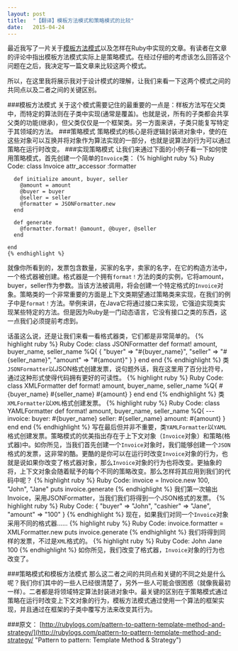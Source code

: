 ```yaml
---
layout: post
title:  "【翻译】模板方法模式和策略模式的比较"
date:   2015-04-24
---
```


最近我写了一片关于<a href="http://rubylogs.com/template-method-pattern-in-ruby/">模板方法模式</a>以及怎样在Ruby中实现的文章。有读者在文章的评论中指出模板方法模式实际上是策略模式。在经过仔细的考虑该怎么回答这个问题在之后，我决定写一篇文章来比较这两个模式。

所以，在这里我将展示我对于设计模式的理解，让我们来看一下这两个模式之间的共同点以及二者之间的关键区别。

###模板方法模式
关于这个模式需要记住的最重要的一点是：样板方法写在父类中，而特定的算法则在子类中实现(通常是覆盖)。也就是说，所有的子类都会共享父类的功能(继承)，但父类仅仅是一个框架类。另一方面来讲，子类只能复写特定于其领域的方法。
###策略模式
策略模式的核心是将逻辑封装进对象中，使的在这些对象可以互换并将对象作为算法实现的一部分，也就是说算法的行为可以通过策略在运行时改变。
###实现策略模式
让我们来通过下面的小例子看一下如何使用策略模式，首先创建一个简单的`Invoice`类：
    {% highlight ruby %}
    Ruby Code:
	class Invoice
	  attr_accessor :formatter
	 
	  def initialize amount, buyer, seller
	    @amount = amount
	    @buyer = buyer
	    @seller = seller
	    @formatter = JSONFormatter.new
	  end
	 
	  def generate
	    @formatter.format! @amount, @buyer, @seller
	  end
	 
	end
	{% endhighlight %}
就像你所看到的，发票包含数量，买家的名字，卖家的名字，在它的构造方法中，一个格式器被创建。格式器是一个拥有`format！`方法的类的实例，它将amount，buyer，seller作为参数。当该方法被调用，将会创建一个特定格式的`Invoice`对象。策略类的一个非常重要的方面是上下文类期望通过策略类来实现，在我们的例子中是`format！`方法。举例来讲，在Java它将通过接口来实现，它强迫实现类实现某些特定的方法。但是因为Ruby是一门动态语言，它没有接口之类的东西，这一点我们必须提前考虑到。

话虽这么说，还是让我们来看一看格式器类，它们都是非常简单的。
    {% highlight ruby %}
    Ruby Code:
	class JSONFormatter
	  def format! amount, buyer_name, seller_name
	    %Q{
	      {
	        "buyer" => "#{buyer_name}",
	        "seller" => "#{seller_name}",
	        "amount" => "#{amount}"
	      }
	    }
	  end
	end
    {% endhighlight %}
类`JSONFormatter`以JSON格式创建发票，说句题外话，我在这里用了百分比符号，通过这种形式使得代码拥有更好的可读性。
    {% highlight ruby %}
    Ruby Code:
	class XMLFormatter
	  def format! amount, buyer_name, seller_name
	    %Q{
	     <invoice>
	       <buyer>#{buyer_name}</buyer>
	       <seller>#{seller_name}</seller>
	       <amount>#{amount}</amount>
	     </invoice>
	   }
	  end
	end
	{% endhighlight %}
类`XMLFormatter`以`XML`格式创建发票。
    {% highlight ruby %}
    Ruby Code:
	class YAMLFormatter
	  def format! amount, buyer_name, seller_name
	    %Q{
	      ---
	      invoice:
	        buyer: #{buyer_name}
	        seller: #{seller_name}
	        amount: #{amount}
	    }
	  end
	end
	{% endhighlight %}
写在最后但并非不重要，类`YAMLFormatter`以`YAML`格式创建发票。策略模式的优美指出存在于上下文对象（`Invoice`对象）和策略(格式器)中。如你所见，当我们首先创建一个`Invoice`对象时，我们能够创建一个`JSON`格式的发票，这非常的酷。更酷的是你可以在运行时改变`Invoice`对象的行为，也就是说如果你改变了格式器对象，那么`Invoice`对象的行为也将改变。更抽象的将，上下文对象会随着赋予的每个不同的策略改变。那么怎样将其应用到我们的代码中呢？
    {% highlight ruby %}
    Ruby Code:
	invoice = Invoice.new 100, "John", "Jane"
	puts invoice.generate
	{% endhighlight %}
我们第一次输出Invoice，采用JSONFormatter，当我们我们将得到一个JSON格式的发票。
    {% highlight ruby %}
    Ruby Code:
	{
	  "buyer" => "John",
	  "cashier" => "Jane",
	  "amount" => "100"
	}
    {% endhighlight %}
现在，如果我们对同一个`Invoice`对象采用不同的格式器……
	{% highlight ruby %}
	Ruby Code:
	invoice.formatter = XMLFormatter.new
	puts invoice.generate
	{% endhighlight %}
我们将得到同样的发票，不过是`XML`格式的。
    {% highlight ruby %}
    Ruby Code:
	<invoice>
	  <buyer>John</buyer>
	  <cashier>Jane</cashier>
	  <amount>100</amount>
	</invoice>
	{% endhighlight %}
如你所见，我们改变了格式器，`Invoice`对象的行为也改变了。

###策略模式和模板方法模式
那么这二者之间的共同点和关键的不同之处是什么呢？我们你们其中的一些人已经很清楚了，另外一些人可能会很困惑（就像我最初一样）。二者都是将领域特定算法封装进对象中。最关键的区别在于策略模式通过策略在运行时改变上下文对象的行为，模板方法模式通过使用一个算法的框架实现，并且通过在框架的子类中覆写方法来改变其行为。

###原文：
[http://rubylogs.com/pattern-to-pattern-template-method-and-strategy/](http://rubylogs.com/pattern-to-pattern-template-method-and-strategy/ "Pattern to pattern: Template Method & Strategy")